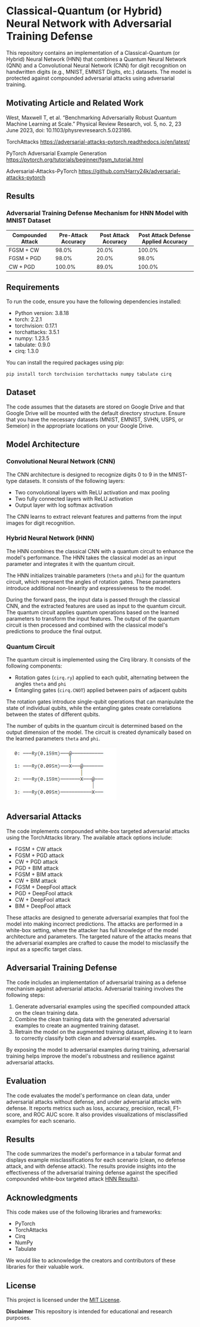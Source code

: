 # Classical-Quantum (or Hybrid) Neural Network with Adversarial Training Defense

This repository contains an implementation of a Classical-Quantum (or Hybrid) Neural Network (HNN) that combines a Quantum Neural Network (QNN) and a Convolutional Neural Network (CNN) for digit recognition on handwritten digits (e.g., MNIST, EMNIST Digits, etc.) datasets. The model is protected against compounded adversarial attacks using adversarial training.

## Motivating Article and Related Work
West, Maxwell T, et al. “Benchmarking Adversarially Robust Quantum Machine Learning at Scale.” Physical Review Research, vol. 5, no. 2, 23 June 2023, doi: 10.1103/physrevresearch.5.023186.

TorchAttacks
https://adversarial-attacks-pytorch.readthedocs.io/en/latest/

PyTorch Adversarial Example Generation
https://pytorch.org/tutorials/beginner/fgsm_tutorial.html

Adversarial-Attacks-PyTorch
https://github.com/Harry24k/adversarial-attacks-pytorch

## Results

### Adversarial Training Defense Mechanism for HNN Model with MNIST Dataset

| **Compounded Attack** | **Pre-Attack Accuracy** | **Post Attack Accuracy** | **Post Attack Defense Applied Accuracy** |
|------------------|------------------|------------------|--------------------|
| FGSM + CW        | 98.0%           | 20.0%           | 100.0%             |
| FGSM + PGD       | 98.0%           | 20.0%           | 98.0%             |
| CW + PGD         | 100.0%           | 89.0%           | 100.0%             |

## Requirements

To run the code, ensure you have the following dependencies installed:

- Python version: 3.8.18
- torch: 2.2.1
- torchvision: 0.17.1
- torchattacks: 3.5.1
- numpy: 1.23.5
- tabulate: 0.9.0
- cirq: 1.3.0

You can install the required packages using pip:

```
pip install torch torchvision torchattacks numpy tabulate cirq
```

## Dataset

The code assumes that the datasets are stored on Google Drive and that Google Drive will be mounted with the default directory structure. Ensure that you have the necessary datasets (MNIST, EMNIST, SVHN, USPS, or Semeion) in the appropriate locations on your Google Drive.

## Model Architecture

### Convolutional Neural Network (CNN)

The CNN architecture is designed to recognize digits 0 to 9 in the MNIST-type datasets. It consists of the following layers:

- Two convolutional layers with ReLU activation and max pooling
- Two fully connected layers with ReLU activation
- Output layer with log softmax activation

The CNN learns to extract relevant features and patterns from the input images for digit recognition.

### Hybrid Neural Network (HNN)

The HNN combines the classical CNN with a quantum circuit to enhance the model's performance. The HNN takes the classical model as an input parameter and integrates it with the quantum circuit.

The HNN initializes trainable parameters (`theta` and `phi`) for the quantum circuit, which represent the angles of rotation gates. These parameters introduce additional non-linearity and expressiveness to the model.

During the forward pass, the input data is passed through the classical CNN, and the extracted features are used as input to the quantum circuit. The quantum circuit applies quantum operations based on the learned parameters to transform the input features. The output of the quantum circuit is then processed and combined with the classical model's predictions to produce the final output.

### Quantum Circuit

The quantum circuit is implemented using the Cirq library. It consists of the following components:

- Rotation gates (`cirq.ry`) applied to each qubit, alternating between the angles `theta` and `phi`
- Entangling gates (`cirq.CNOT`) applied between pairs of adjacent qubits

The rotation gates introduce single-qubit operations that can manipulate the state of individual qubits, while the entangling gates create correlations between the states of different qubits.

The number of qubits in the quantum circuit is determined based on the output dimension of the model. The circuit is created dynamically based on the learned parameters `theta` and `phi`.

[![hnn_quantum_circuit](https://github.com/ericyoc/adversarial-defense-hnn/blob/main/qnn_circuit/qnn_circuit.jpg?raw=true)](https://github.com/ericyoc/adversarial-defense-hnn/blob/main/qnn_circuit/qnn_circuit.jpg)

## Adversarial Attacks

The code implements compounded white-box targeted adversarial attacks using the TorchAttacks library. The available attack options include:

- FGSM + CW attack
- FGSM + PGD attack
- CW + PGD attack
- PGD + BIM attack
- FGSM + BIM attack
- CW + BIM attack
- FGSM + DeepFool attack
- PGD + DeepFool attack
- CW + DeepFool attack
- BIM + DeepFool attack

These attacks are designed to generate adversarial examples that fool the model into making incorrect predictions. The attacks are performed in a white-box setting, where the attacker has full knowledge of the model architecture and parameters. The targeted nature of the attacks means that the adversarial examples are crafted to cause the model to misclassify the input as a specific target class.

## Adversarial Training Defense

The code includes an implementation of adversarial training as a defense mechanism against adversarial attacks. Adversarial training involves the following steps:

1. Generate adversarial examples using the specified compounded attack on the clean training data.
2. Combine the clean training data with the generated adversarial examples to create an augmented training dataset.
3. Retrain the model on the augmented training dataset, allowing it to learn to correctly classify both clean and adversarial examples.

By exposing the model to adversarial examples during training, adversarial training helps improve the model's robustness and resilience against adversarial attacks.

## Evaluation

The code evaluates the model's performance on clean data, under adversarial attacks without defense, and under adversarial attacks with defense. It reports metrics such as loss, accuracy, precision, recall, F1-score, and ROC AUC score. It also provides visualizations of misclassified examples for each scenario.

## Results

The code summarizes the model's performance in a tabular format and displays example misclassifications for each scenario (clean, no defense attack, and with defense attack). The results provide insights into the effectiveness of the adversarial training defense against the specified compounded white-box targeted attack [HNN Results](https://github.com/ericyoc/adversarial-defense-hnn/tree/main/hnn_results)).

## Acknowledgments

This code makes use of the following libraries and frameworks:

- PyTorch
- TorchAttacks
- Cirq
- NumPy
- Tabulate

We would like to acknowledge the creators and contributors of these libraries for their valuable work.

## License

This project is licensed under the [MIT License](LICENSE).

**Disclaimer**
This repository is intended for educational and research purposes.

